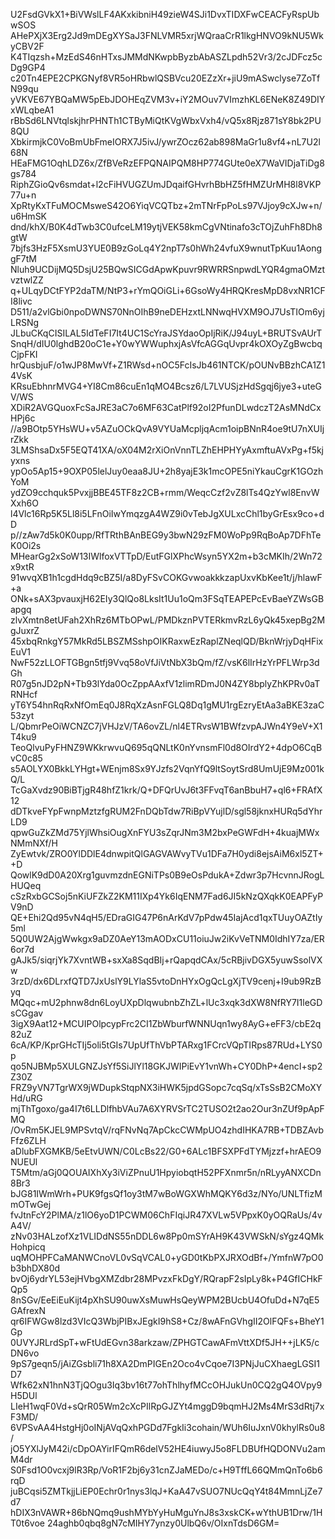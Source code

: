 U2FsdGVkX1+BiVWslLF4AKxkibniH49zieW4SJi1DvxTIDXFwCEACFyRspUbwSOS
AHePXjX3Erg2Jd9mDEgXYSaJ3FNLVMR5xrjWQraaCrR1lkgHNVO9kNU5WkyCBV2F
K4TIqzsh+MzEdS46nHTxsJMMdNKwpbByzbAbASZLpdh52Vr3/2cJDFcz5cDg9GP4
c20Tn4EPE2CPKGNyf8VR5oHRbwlQSBVcu20EZzXr+jiU9mASwclyse7ZoTfN99qu
yVKVE67YBQaMW5pEbJDOHEqZVM3v+iY2MOuv7VImzhKL6ENeK8Z49DIYxWLqbeA1
rBbSd6LNVtqlskjhrPHNTh1CTByMiQtKVgWbxVxh4/vQ5x8Rjz871sY8bk2PU8QU
XbkirmjkC0VoBmUbFmeIORX7J5ivJ/ywrZOcz62ab898MaGr1u8vf4+nL7U2l68N
HEaFMG1OqhLDZ6x/ZfBVeRzEFPQNAIPQM8HP774GUte0eX7WaVIDjaTiDg8gs784
RiphZGioQv6smdat+l2cFiHVUGZUmJDqaifGHvrhBbHZ5fHMZUrMH8l8VKP77u+n
XpRtyKxTFuMOCMsweS42O6YiqVCQTbz+2mTNrFpPoLs97VJjoy9cXJw+n/u6HmSK
dnd/khX/B0K4dTwb3C0ufceLM19ytjVEK58kmCgVNtinafo3cTOjZuhFh8Dh8gtW
7bjfs3HzF5XsmU3YUE0B9zGoLq4Y2npT7s0hWh24vfuX9wnutTpKuu1AonggF7tM
Nluh9UCDijMQ5DsjU25BQwSICGdApwKpuvr9RWRRSnpwdLYQR4gmaOMztvztwlZZ
q+ULqyDCtFYP2daTM/NtP3+rYmQOiGLi+6GsoWy4HRQKresMpD8vxNR1CFI8livc
D511/a2vlGbi0npoDWNS70NnOIhB9neDEHzxtLNNwqHVXM9OJ7UsTIOm6yjLRSNg
JLbuCKqCISILAL5IdTeFI7It4UC1ScYraJSYdaoOpIjRiK/J94uyL+BRUTSvAUrT
SnqH/dIU0lghdB20oC1e+Y0wYWWuphxjAsVfcAGGqUvpr4kOXOyZgBwcbqCjpFKI
hrQusbjuF/o1wJP8MwVf+Z1RWsd+nOC5FcIsJb461NTCK/pOUNvBBzhCA1Z14VsK
KRsuEbhnrMVG4+YI8Cm86cuEn1qMO4Bcsz6/L7LVUSjzHdSgqj6jye3+uteGV/WS
XDiR2AVGQuoxFcSaJRE3aC7o6MF63CatPlf92oI2PfunDLwdczT2AsMNdCxHPj6c
//a9BOtp5YHsWU+v5AZuOCkQvA9VYUaMcpljqAcm1oipBNnR4oe9tU7nXUIjrZkk
3LMShsaDx5F5EQT41XA/oX04M2rXiOnVnnTLZhEHPHYyAxmftuAVxPg+f5kjyxns
ypOo5Ap15+9OXP05lelJuy0eaa8JU+2h8yajE3k1mcOPE5niYkauCgrK1GOzhYoM
ydZO9cchquk5PvxjjBBE45TF8z2CB+rmm/WeqcCzf2vZ8lTs4QzYwl8EnvWXxh6O
l4Vlc16Rp5K5Ll8i5LFnOiIwYmqzgA4WZ9i0vTebJgXULxcChl1byGrEsx9co+dD
p//zAw7d5k0K0upp/RfTRthBAnBEG9y3bwN29zFM0WoPp9RqBoAp7DFhTeK0Oi2s
MHearGg2xSoW13IWlfoxVTTpD/EutFGlXPhcWsyn5YX2m+b3cMKIh/2Wn72x9xtR
91wvqXB1h1cgdHdq9cBZ5I/a8DyFSvCOKGvwoakkkzapUxvKbKee1t/j/hlawF+a
ONk+sAX3pvauxjH62EIy3QlQo8LksIt1Uu1oQm3FSqTEAPEPcEvBaeYZWsGBapgq
zlvXmtn8etUFah2XhRz6MTbOPwL/PMDkznPVTERkmvRzL6yQk45xepBg2MgJuxrZ
45xbqRnkgY57MkRd5LBSZMSshpOIKRaxwEzRaplZNeqlQD/BknWrjyDqHFixEuV1
NwF52zLLOFTGBgn5tfj9Vvq58oVfJiVtNbX3bQm/fZ/vsK6lIrHzYrPFLWrp3dGh
R07g5nJD2pN+Tb93lYda0OcZppAAxfV1zlimRDmJ0N4ZY8bplyZhKPRv0aTRNHcf
yT6Y54hnRqRxNfOmEq0J8RqXzAsnFGLQ8Dq1gMU1rgEzryEtAa3aBKE3zaC53zyt
L/QbmrPeOiWCNZC7jVHJzV/TA6ovZL/nl4ETRvsW1BWfzvpAJWn4Y9eV+X1T4ku9
TeoQlvuPyFHNZ9WKkrwvuQ695qQNLtK0nYvnsmFl0d8OIrdY2+4dpO6CqBvC0c85
s5AOLYX0BkkLYHgt+WEnjm8Sx9YJzfs2VqnYfQ9ltSoytSrd8UmUjE9Mz001kQ/L
TcGaXvdz90BiBTjgR48hfZ1krk/Q+DFQrUvJ6t3FFvqT6anBbuH7+ql6+FRAfX12
dDTkveFYpFwnpMztzfgRUM2FnDQbTdw7RiBpVYujlD/sgl58jknxHURq5dYhrLD9
qpwGuZkZMd75YjlWhsiOugXnFYU3sZqrJNm3M2bxPeGWFdH+4kuajMWxNMmNXf/H
ZyEwtvk/ZRO0YlDDlE4dnwpitQlGAGVAWvyTVu1DFa7H0ydi8ejsAiM6xl5ZT++D
QowlK9dD0A20Xrg1guvmzdnEGNiTPs0B9eOsPdukA+Zdwr3p7HcvnnJRogLHUQeq
cSzRxbGCSoj5nKiUFZkZ2KM11IXp4Yk6IqENM7Fad6JI5kNzQXqkK0EAPFyPV9nD
QE+Ehi2Qd95vN4qH5/EDraGIG47P6nArKdV7pPdw45IajAcd1qxTUuyOAZtIy5ml
5Q0UW2AjgWwkgx9aDZ0AeY13mAODxCU11oiuJw2iKvVeTNM0IdhIY7za/ER6or7d
gAJk5/siqrjYk7XvntWB+sxXa8SqdBIj+rQapqdCAx/5cRBjivDGX5yuwSsolVXw
3rzD/dx6DLrxfQTD7JxUslY9LYlaS5vtoDnHYxOgQcLgXjTV9cenj+I9ub9RzByq
MQqc+mU2phnw8dn6LoyUXpDlqwubnbZhZL+lUc3xqk3dXW8NfRY7I1leGDsCGgav
3igX9Aat12+MCUIPOlpcypFrc2CI1ZbWburfWNNUqn1wy8AyG+eFF3/cbE2q82uZ
6cA/KP/KprGHcTIj5oli5tGIs7UpUfThVbPTARxg1FCrcVQpTIRps87RUd+LYS0p
qo5NJBMp5XULGNZJsYf5SiJlYl18GKJWIPiEvY1vnWh+CY0DhP+4encI+sp2Z30Z
FRZ9yVN7TgrWX9jWDupkStqpNX3iHWK5jpdGSopc7cqSq/xTsSsB2CMoXYHd/uRG
mjThTgoxo/ga4I7t6LLDlfhbVAu7A6XYRVSrTC2TUSO2t2ao2Our3nZUf9pApFMQ
/OvRm5KJEL9MPSvtqV/rqFNvNq7ApCkcCWMpUO4zhdIHKA7RB+TDBZAvbFfz6ZLH
aDlubFXGMKB/5eEtvUWN/C0LcBs22/G0+6ALc1BFSXPFdTYMjzzf+hrAEO9NUEUl
T5Mtm/aGj0QOUAIXhXy3iViZPnuU1HpyiobqtH52PFXnmr5n/nRLyyANXCDn8Br3
bJG81IWmWrh+PUK9fgsQf1oy3tM7wBoWGXWhMQKY6d3z/NYo/UNLTfizMmOTwGej
fvJtnFcY2PlMA/z1lO6yoD1PCWM06ChFIqiJR47XVLw5VPpxK0yOQRaUs/4vA4V/
zNv03HALzofXz1VLIDdNS55nDDL6w8Pp0mSYrAH9K43VWSkN/sYgz4QMkHohpicq
uqMOHPFCaMANWCnoVL0vSqVCAL0+yGD0tKbPXJRXOdBf+/YmfnW7pO0b3bhDX80d
bvOj6ydrYL53ejHVbgXMZdbr28MPvzxFkDgY/RQrapF2sIpLy8k+P4GfICHkFQp5
8nSGv/EeEiEuKijt4pXhSU90uwXsMuwHsQeyWPM2BUcbU4OfuDd+N7qE5GAfrexN
qr6IFWGw8lzd3VIcQ3WbjPIBxJEgkI9hS8+Cz/8wAFnGVhgII2OlFQFs+BheY1Gp
0UVYJRLrdSpT+wFtUdEGvn38arkzaw/ZPHGTCawAFmVttXDf5JH++jLK5/cDN6vo
9pS7geqn5/jAiZGsbli71h8XA2DmPIGEn2Oco4vCqoe7I3PNjJuCXhaegLGSI1D7
Wfk62xN1hnN3TjQOgu3Iq3bv16t77ohThlhyfMCcOHJukUn0CQ2gQ4OVpy9H5DUl
LIeH1wqF0Vd+sQrR05Wm2cXcPIlRpGJZYt4mggD9bqmHJ2Ms4MrS3dRtj7xF3MD/
6VPSvAA4HstgHj0oINjAVqQxhPGDd7FgkIi3cohain/WUh6IuJxnV0khylRs0u8/
jO5YXlJyM42i/cDpOAYirIFQmR6delV52HE4iuwyJ5o8FLDBUfHQDONVu2amM4dr
S0Fsd1O0vcxj9lR3Rp/VoR1F2bj6y31cnZJaMEDo/c+H9TffL66QMmQnTo6b6rqD
juBCqsi5ZMTkjjLiEP0Echr0r1nys3lqJ+KaA47vSUO7NUcQqY4t84MmnLjZe7d7
hDIX3nVAWR+86bNQmq9ushMYbYyHuMguYnJ8s3xskCK+wYthUB1Drw/1HT0t6voe
24aghb0qbq8gN7cMIHY7ynzy0UlbQ6v/OIxnTdsD6GM=
